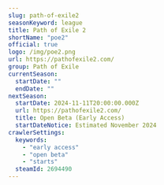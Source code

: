 ```yaml
---
slug: path-of-exile2
seasonKeyword: league
title: Path of Exile 2
shortName: "poe2"
official: true
logo: /img/poe2.png
url: https://pathofexile2.com/
group: Path of Exile
currentSeason:
  startDate: ""
  endDate: ""
nextSeason:
  startDate: 2024-11-11T20:00:00.000Z
  url: https://pathofexile2.com/
  title: Open Beta (Early Access)
  startDateNotice: Estimated November 2024
crawlerSettings:
  keywords:
    - "early access"
    - "open beta"
    - "starts"
  steamId: 2694490
---
```

